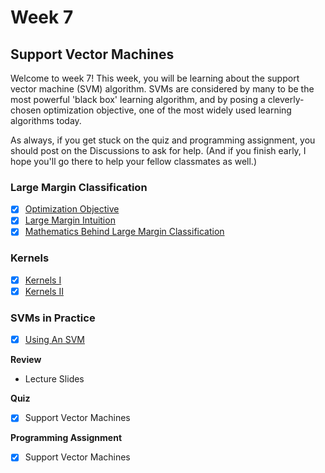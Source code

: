 # Week 7

## Support Vector Machines
Welcome to week 7! This week, you will be learning about the support vector machine (SVM) algorithm. SVMs are considered by many to be the most powerful 'black box' learning algorithm, and by posing a cleverly-chosen optimization objective, one of the most widely used learning algorithms today.

As always, if you get stuck on the quiz and programming assignment, you should post on the Discussions to ask for help. (And if you finish early, I hope you'll go there to help your fellow classmates as well.)

### Large Margin Classification
- [x] [Optimization Objective](https://www.youtube.com/watch?v=hCOIMkcsm_g&list=PLLssT5z_DsK-h9vYZkQkYNWcItqhlRJLN&index=70)
- [x] [Large Margin Intuition](https://www.youtube.com/watch?v=Ccje1EzrXBU&list=PLLssT5z_DsK-h9vYZkQkYNWcItqhlRJLN&index=71)
- [x] [Mathematics Behind Large Margin Classification](https://www.youtube.com/watch?v=QKc3Tr7U4Xc&list=PLLssT5z_DsK-h9vYZkQkYNWcItqhlRJLN&index=72)

### Kernels
- [x] [Kernels I](https://www.youtube.com/watch?v=mTyT-oHoivA&list=PLLssT5z_DsK-h9vYZkQkYNWcItqhlRJLN&index=73)
- [x] [Kernels II](https://www.youtube.com/watch?v=XfyR_49hfi8&list=PLLssT5z_DsK-h9vYZkQkYNWcItqhlRJLN&index=74)

### SVMs in Practice
- [x] [Using An SVM](https://www.youtube.com/watch?v=FCUBwP-JTsA&list=PLLssT5z_DsK-h9vYZkQkYNWcItqhlRJLN&index=75)

**Review**
- Lecture Slides

**Quiz**
- [x] Support Vector Machines

**Programming Assignment**
- [x] Support Vector Machines
